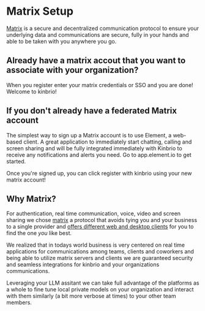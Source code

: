 # Matrix Setup

[Matrix](https://matrix.org) is a secure and decentralized communication protocol to ensure your underlying data and communications are secure, fully in your hands and able to be taken with you anywhere you go.

## Already have a matrix accout that you want to associate with your organization?

When you register enter your matrix credentials or SSO and you are done! Welcome to kinbrio! 


## If you don't already have a federated Matrix account

The simplest way to sign up a Matrix account is to use Element, a web-based client. A great application to immediately start chatting, calling and screen sharing and will be fully integrated immediately with Kinbrio to receive any notifications and alerts you need. Go to app.element.io to get started.

Once you're signed up, you can click register with kinbrio using your new matrix account!

##  Why Matrix?

For authentication, real time communication, voice, video and screen sharing we chose [matrix](https://matrix.org/) a protocol that avoids tying you and your business to a single provider and [offers different web and desktop clients](https://matrix.org/ecosystem/clients/) for you to find the one _you_ like best.

We realized that in todays world business is very centered on real time applications for communications among teams, clients and coworkers and being able to utilize matrix servers and clients we are guaranteed security and seamless integrations for kinbrio and your organizations communications.

Leveraging your LLM assitant we can take full advantage of the platforms as a whole to fine tune local private models on your organization and interact with them similarly (a bit more verbose at times) to your other team members.